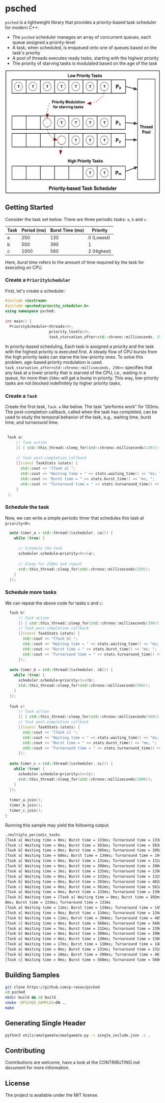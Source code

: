 # psched

`psched` is a lightweight library that provides a priority-based task scheduler for modern C++.

* The `psched` scheduler manages an array of concurrent queues, each queue assigned a priority-level
* A task, when scheduled, is enqueued onto one of queues based on the task's priority
* A pool of threads executes ready tasks, starting with the highest priority
* The priority of starving tasks is modulated based on the age of the task

<p align="center">
  <img height="400" src="img/priority_scheduling.png"/>  
</p>

## Getting Started

Consider the task set below. There are three periodic tasks: `a`, `b` and `c`. 

| Task | Period (ms) | Burst Time (ms) | Priority    |
|------|-------------|-----------------|-------------|
| a    |  250        | 130             | 0 (Lowest)  |
| b    |  500        | 390             | 1           |
| c    | 1000        | 560             | 2 (Highest) |

Here, _burst time_ refers to the amount of time required by the task for executing on CPU.

### Create a `PriorityScheduler`

First, let's create a scheduler:

```cpp
#include <iostream>
#include <psched/priority_scheduler.h>
using namespace psched;

int main() {
  PriorityScheduler<threads<4>, 
                    priority_levels<3>, 
                    task_starvation_after<std::chrono::milliseconds, 250>> scheduler;
```

In priority-based scheduling, Each task is assigned a priority and the task with the highest priority is executed first. A steady flow of CPU bursts from the high priority tasks can starve the low-priority ones. To solve this problem, age-based priority modulation is used. `task_starvation_after<std::chrono::milliseconds, 250>>` specifies that any task at a lower priority that is starved of the CPU, i.e., waiting in a queue, for more than `250ms` will get a bump in priority. This way, low-priority tasks are not blocked indefinitely by higher priority tasks.
  
### Create a `Task`
  
 Create the first task, `Task a` like below. The task "performs work" for 130ms. The post-completion callback, called when the task has completed, can be used to study the temporal behavior of the task, e.g., waiting time, burst time, and turnaround time.
 
 ```cpp
 
  Task a(
      // Task action
      [] { std::this_thread::sleep_for(std::chrono::milliseconds(130)); },
  
      // Task post-completion callback
      [](const TaskStats &stats) {
        std::cout << "[Task a] ";
        std::cout << "Waiting time = " << stats.waiting_time() << "ms; ";
        std::cout << "Burst time = " << stats.burst_time() << "ms; ";
        std::cout << "Turnaround time = " << stats.turnaround_time() << "ms\n";
      }
  );
 ```
 
### Schedule the task
 
Now, we can write a simple periodic timer that schedules this task at `priority<0>`:

```cpp
  auto timer_a = std::thread([&scheduler, &a]() {
    while (true) {
    
      // Schedule the task
      scheduler.schedule<priority<0>>(a);
      
      // Sleep for 250ms and repeat
      std::this_thread::sleep_for(std::chrono::milliseconds(250));
    }
  });
```

### Schedule more tasks

We can repeat the above code for tasks `b` and `c`:

```cpp
  Task b(
      // Task action
      [] { std::this_thread::sleep_for(std::chrono::milliseconds(390)); },
      // Task post-completion callback
      [](const TaskStats &stats) {
        std::cout << "[Task b] ";
        std::cout << "Waiting time = " << stats.waiting_time() << "ms; ";
        std::cout << "Burst time = " << stats.burst_time() << "ms; ";
        std::cout << "Turnaround time = " << stats.turnaround_time() << "ms\n";
      });

  auto timer_b = std::thread([&scheduler, &b]() {
    while (true) {
      scheduler.schedule<priority<1>>(b);
      std::this_thread::sleep_for(std::chrono::milliseconds(500));
    }
  });

  Task c(
      // Task action
      [] { std::this_thread::sleep_for(std::chrono::milliseconds(560)); },
      // Task post-completion callback
      [](const TaskStats &stats) {
        std::cout << "[Task c] ";
        std::cout << "Waiting time = " << stats.waiting_time() << "ms; ";
        std::cout << "Burst time = " << stats.burst_time() << "ms; ";
        std::cout << "Turnaround time = " << stats.turnaround_time() << "ms\n";
      });

  auto timer_c = std::thread([&scheduler, &c]() {
    while (true) {
      scheduler.schedule<priority<2>>(c);
      std::this_thread::sleep_for(std::chrono::milliseconds(1000));
    }
  });

  timer_a.join();
  timer_b.join();
  timer_c.join();
}
```

Running this sample may yield the following output:

```bash
./multiple_periodic_tasks
[Task a] Waiting time = 0ms; Burst time = 133ms; Turnaround time = 133ms
[Task c] Waiting time = 0ms; Burst time = 563ms; Turnaround time = 563ms
[Task b] Waiting time = 0ms; Burst time = 395ms; Turnaround time = 395ms
[Task a] Waiting time = 60ms; Burst time = 134ms; Turnaround time = 194ms
[Task a] Waiting time = 0ms; Burst time = 131ms; Turnaround time = 131ms
[Task b] Waiting time = 0ms; Burst time = 390ms; Turnaround time = 390ms
[Task a] Waiting time = 3ms; Burst time = 135ms; Turnaround time = 139ms
[Task a] Waiting time = 0ms; Burst time = 132ms; Turnaround time = 132ms
[Task b] Waiting time = 8ms; Burst time = 393ms; Turnaround time = 402ms
[Task c] Waiting time = 0ms; Burst time = 561ms; Turnaround time = 561ms
[Task a] Waiting time = 6ms; Burst time = 133ms; Turnaround time = 139ms
[Task b] Waiting time = [Task a] Waiting time = 0ms; Burst time = 393ms; Turnaround time = 393ms
0ms; Burst time = 133ms; Turnaround time = 133ms
[Task a] Waiting time = 11ms; Burst time = 134ms; Turnaround time = 145ms
[Task a] Waiting time = 0ms; Burst time = 134ms; Turnaround time = 134ms
[Task b] Waiting time = 11ms; Burst time = 394ms; Turnaround time = 405ms
[Task c] Waiting time = 0ms; Burst time = 560ms; Turnaround time = 560ms
[Task a] Waiting time = 7ms; Burst time = 132ms; Turnaround time = 139ms
[Task b] Waiting time = 0ms; Burst time = 390ms; Turnaround time = 390ms
[Task a] Waiting time = 0ms; Burst time = 130ms; Turnaround time = 130ms
[Task a] Waiting time = 17ms; Burst time = 130ms; Turnaround time = 148ms
[Task a] Waiting time = 0ms; Burst time = 131ms; Turnaround time = 131ms
[Task b] Waiting time = 10ms; Burst time = 390ms; Turnaround time = 401ms
[Task c] Waiting time = 0ms; Burst time = 560ms; Turnaround time = 560ms
```

## Building Samples

```bash
git clone https://github.com/p-ranav/psched
cd psched
mkdir build && cd build
cmake -DPSCHED_SAMPLES=ON ..
make
```

## Generating Single Header

```bash
python3 utils/amalgamate/amalgamate.py -c single_include.json -s .
```

## Contributing
Contributions are welcome, have a look at the CONTRIBUTING.md document for more information.

## License
The project is available under the MIT license.
